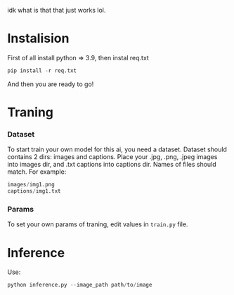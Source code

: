 idk what is that that just works lol.
# Instalision 
First of all install python => 3.9, then instal req.txt
```python
pip install -r req.txt
```
And then you are ready to go!

# Traning
### Dataset
To start train your own model for this ai, you need a dataset. Dataset should contains 2 dirs: images and captions.
Place your .jpg, .png, .jpeg images into images dir, and .txt captions into captions dir.
Names of files should match. For example:

```python
images/img1.png
captions/img1.txt
```
### Params
To set your own params of traning, edit values in ```train.py``` file.

# Inference
Use:
```python
python inference.py --image_path path/to/image
```
